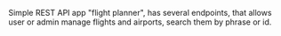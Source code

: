 Simple REST API app "flight planner", has several endpoints, that allows user or admin manage flights and airports, search them by phrase or id.
